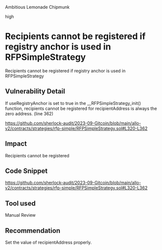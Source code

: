 Ambitious Lemonade Chipmunk

high

# Recipients cannot be registered if registry anchor is used in RFPSimpleStrategy
Recipients cannot be registered if registry anchor is used in RFPSimpleStrategy

## Vulnerability Detail
If useRegistryAnchor is set to true in the __RFPSimpleStrategy_init() function,  recipients cannot be registered for recipientAddress is always the zero address. (line 362)

https://github.com/sherlock-audit/2023-09-Gitcoin/blob/main/allo-v2/contracts/strategies/rfp-simple/RFPSimpleStrategy.sol#L320-L362

## Impact
Recipients cannot be registered

## Code Snippet
https://github.com/sherlock-audit/2023-09-Gitcoin/blob/main/allo-v2/contracts/strategies/rfp-simple/RFPSimpleStrategy.sol#L320-L362

## Tool used

Manual Review

## Recommendation
Set the value of recipientAddress properly.